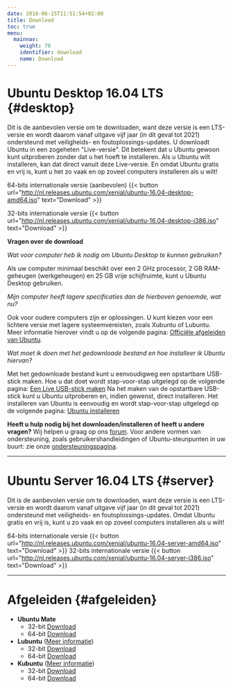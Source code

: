 ```yaml
---
date: 2016-06-15T11:51:54+02:00
title: Download
toc: true
menu:
  mainnav:
    weight: 70
    identifier: download
    name: Download
---
```


# Ubuntu Desktop 16.04 LTS {#desktop}
Dit is de aanbevolen versie om te downloaden, want deze versie is een LTS-versie en wordt daarom vanaf uitgave vijf jaar (in dit geval tot 2021) ondersteund met veiligheids- en foutoplossings-updates.
U downloadt Ubuntu in een zogeheten "Live-versie". Dit betekent dat u Ubuntu gewoon kunt uitproberen zonder dat u het hoeft te installeren. Als u Ubuntu wilt installeren, kan dat direct vanuit deze Live-versie. En omdat Ubuntu gratis en vrij is, kunt u het zo vaak en op zoveel computers installeren als u wilt!


64-bits internationale versie (aanbevolen) {{< button url="http://nl.releases.ubuntu.com/xenial/ubuntu-16.04-desktop-amd64.iso" text="Download" >}}

32-bits internationale versie {{< button url="http://nl.releases.ubuntu.com/xenial/ubuntu-16.04-desktop-i386.iso" text="Download" >}}

**Vragen over de download**

_Wat voor computer heb ik nodig om Ubuntu Desktop te kunnen gebruiken?_

Als uw computer minimaal beschikt over een 2 GHz processor, 2 GB RAM-geheugen (werkgeheugen) en 25 GB vrije schijfruimte, kunt u Ubuntu Desktop gebruiken.

_Mijn computer heeft lagere specificaties dan de hierboven genoemde, wat nu?_

Ook voor oudere computers zijn er oplossingen. U kunt kiezen voor een lichtere versie met lagere systeemvereisten, zoals Xubuntu of Lubuntu. Meer informatie hierover vindt u op de volgende pagina: [Officiële afgeleiden van Ubuntu](/afgeleiden).

_Wat moet ik doen met het gedownloade bestand en hoe installeer ik Ubuntu hiervan?_

Met het gedownloade bestand kunt u eenvoudigweg een opstartbare USB-stick maken. Hoe u dat doet wordt stap-voor-stap uitgelegd op de volgende pagina: [Een Live USB-stick maken](http://wiki.ubuntu-nl.org/InstallatieLiveUSB)
Na het maken van de opstartbare USB-stick kunt u Ubuntu uitproberen en, indien gewenst, direct installeren. Het installeren van Ubuntu is eenvoudig en wordt stap-voor-stap uitgelegd op de volgende pagina: [Ubuntu installeren](http://wiki.ubuntu-nl.org/InstallatieDesktop)

**Heeft u hulp nodig bij het downloaden/installeren of heeft u andere vragen?**
Wij helpen u graag op ons [forum](https://forum.ubuntu-nl.org/). Voor andere vormen van ondersteuning, zoals gebruikershandleidingen of Ubuntu-steunpunten in uw buurt: zie onze [ondersteuningspagina](/ondersteuning).

-----
# Ubuntu Server 16.04 LTS {#server}
Dit is de aanbevolen versie om te downloaden, want deze versie is een LTS-versie en wordt daarom vanaf uitgave vijf jaar (in dit geval tot 2021) ondersteund met veiligheids- en foutoplossings-updates.
Omdat Ubuntu gratis en vrij is, kunt u zo vaak en op zoveel computers installeren als u wilt!

64-bits internationale versie {{< button url="http://nl.releases.ubuntu.com/xenial/ubuntu-16.04-server-amd64.iso" text="Download" >}}
32-bits internationale versie {{< button url="http://nl.releases.ubuntu.com/xenial/ubuntu-16.04-server-i386.iso" text="Download" >}}

-----
# Afgeleiden {#afgeleiden}
- **Ubuntu Mate**
  - 32-bit [Download](http://cdimage.ubuntu.com/ubuntu-mate/releases/16.04/release/ubuntu-mate-16.04-desktop-i386.iso)
  - 64-bit [Download](http://cdimage.ubuntu.com/ubuntu-mate/releases/16.04/release/ubuntu-mate-16.04-desktop-amd64.iso)
- **Lubuntu** ([Meer informatie](/lubuntu))
  - 32-bit [Download](http://cdimage.ubuntu.com/lubuntu/releases/16.04/release/lubuntu-16.04-desktop-i386.iso)
  - 64-bit [Download](http://cdimage.ubuntu.com/lubuntu/releases/16.04/release/lubuntu-16.04-desktop-amd64.iso)
- **Kubuntu** ([Meer informatie](/kubuntu))
  - 32-bit [Download](http://cdimage.ubuntu.com/kubuntu/releases/16.04/release/kubuntu-16.04-desktop-i386.iso)
  - 64-bit [Download](http://cdimage.ubuntu.com/kubuntu/releases/16.04/release/kubuntu-16.04-desktop-amd64.iso)
